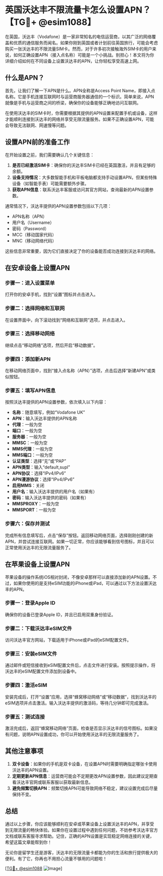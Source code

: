 # 英国沃达丰不限流量卡怎么设置APN？【TG💪+ @esim1088】

在英国，沃达丰（Vodafone）是一家非常知名的电信运营商，以其广泛的网络覆盖和优质的通信服务而闻名。如果你刚到英国或者计划前往英国旅行，可能会考虑购买一张沃达丰的不限流量SIM卡。然而，对于许多初次接触海外SIM卡的用户来说，如何正确设置APN（接入点名称）可能是一个小挑战。别担心！本文将为你详细介绍如何在不同设备上设置沃达丰的APN，让你轻松享受高速上网。

## 什么是APN？

首先，让我们了解一下APN是什么。APN全称是Access Point Name，即接入点名称。它是手机连接互联网时与运营商服务器通信的一个标识。简单来说，APN就像是手机与运营商之间的桥梁，确保你的设备能够正确地访问互联网。

在使用沃达丰的SIM卡时，你需要根据其提供的APN设置来配置手机或设备，这样才能顺利连接到沃达丰的网络并享受无限流量服务。如果不正确设置APN，可能会导致无法联网、网速慢等问题。

## 设置APN前的准备工作

在开始设置之前，我们需要确认几个关键信息：

1. **是否已经激活SIM卡**：确保你的沃达丰SIM卡已经在英国激活，并且有足够的余额。
2. **设备支持情况**：大多数智能手机和平板电脑都支持手动设置APN，但某些特殊设备（如智能手表）可能需要额外步骤。
3. **获取APN信息**：联系沃达丰客服或访问其官方网站，查询最新的APN设置参数。

通常情况下，沃达丰提供的APN设置参数包括以下几项：
- APN名称（APN）
- 用户名（Username）
- 密码（Password）
- MCC（移动国家代码）
- MNC（移动网络代码）

这些信息非常重要，因为它们直接决定了你的设备能否成功连接到沃达丰的网络。

## 在安卓设备上设置APN

### 步骤一：进入设置菜单
打开你的安卓手机，找到“设置”图标并点击进入。

### 步骤二：选择网络和互联网
在设置界面中，向下滚动找到“网络和互联网”选项，并点击进入。

### 步骤三：选择移动网络
继续点击“移动网络”选项，然后开启“移动数据”。

### 步骤四：添加新APN
在移动网络页面中，找到“接入点名称（APN）”选项，点击后选择“新建APN”或类似按钮。

### 步骤五：填写APN信息
按照沃达丰提供的APN设置参数，依次填入以下内容：
- **名称**：随意填写，例如“Vodafone UK”
- **APN**：输入沃达丰提供的APN名称
- **代理**：一般为空
- **端口**：一般为空
- **服务器**：一般为空
- **MMSC**：一般为空
- **MMS代理**：一般为空
- **MMS端口**：一般为空
- **认证类型**：选择“无”或“PAP”
- **APN类型**：输入“default,supl”
- **APN协议**：选择“IPv4/IPv6”
- **APN漫游协议**：选择“IPv4/IPv6”
- **启用MMS**：关闭
- **用户名**：输入沃达丰提供的用户名（如果有）
- **密码**：输入沃达丰提供的密码（如果有）
- **MMSPROXY**：一般为空
- **MMSPORT**：一般为空

### 步骤六：保存并测试
完成所有信息填写后，点击“保存”按钮。返回移动网络页面，选择刚刚创建的新APN，并尝试连接互联网。如果一切正常，你应该能够看到信号图标，并且可以正常使用沃达丰的无限流量服务了。

## 在苹果设备上设置APN

苹果设备的操作系统iOS相对封闭，不像安卓那样可以直接添加新的APN设置。不过，如果你使用的是支持eSIM功能的iPhone或iPad，可以通过以下方法设置沃达丰的APN。

### 步骤一：登录Apple ID
确保你的设备已登录Apple ID，并且已启用双重身份验证。

### 步骤二：下载沃达丰eSIM文件
访问沃达丰官方网站，下载适用于iPhone或iPad的eSIM配置文件。

### 步骤三：安装eSIM文件
通过邮件或短信接收到eSIM配置文件后，点击文件进行安装。按照提示操作，将沃达丰的eSIM配置文件添加到设备中。

### 步骤四：激活eSIM
安装完成后，打开“设置”应用，选择“蜂窝移动网络”或“移动数据”，找到沃达丰的eSIM选项并点击激活。输入沃达丰提供的激活码，等待几分钟即可完成激活。

### 步骤五：测试连接
激活完成后，返回“蜂窝移动网络”页面，检查是否显示沃达丰的信号图标。如果没有问题，说明APN设置成功，你可以开始使用沃达丰的无限流量服务了。

## 其他注意事项

1. **双卡设备**：如果你的手机是双卡设备，在设置APN时需要明确指定哪张卡使用沃达丰的APN设置。
2. **定期更新APN信息**：运营商可能会不定期更改APN设置参数，因此建议定期查看沃达丰官网或联系客服以获取最新信息。
3. **避免频繁切换APN**：频繁切换APN可能导致网络不稳定，建议设置完成后尽量保持不变。

## 总结

通过以上步骤，你应该能够顺利在安卓或苹果设备上设置沃达丰的APN，并享受到无限流量的畅快体验。如果你在设置过程中遇到任何问题，不妨参考沃达丰官方文档或联系客服寻求帮助。记住，正确的APN设置是实现稳定网络连接的关键，希望这篇文章能帮到你！

无论你是留学生还是游客，沃达丰的无限流量卡都能为你的生活和旅行提供极大的便利。有了它，你再也不用担心流量不够用的问题啦！

[[TG💪+ @esim1088](https://t.me/s/esim1088) ![Image](https://i.postimg.cc/4NQfJmqS/Snipaste-2025-05-13-00-14-12.png)]